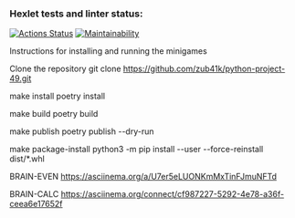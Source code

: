 ### Hexlet tests and linter status:
[![Actions Status](https://github.com/zub41k/python-project-49/workflows/hexlet-check/badge.svg)](https://github.com/zub41k/python-project-49/actions)
[![Maintainability](https://api.codeclimate.com/v1/badges/6da4fd6d2c482686c96c/maintainability)](https://codeclimate.com/github/zub41k/python-project-49/maintainability)

Instructions for installing and running the minigames

Clone the repository
    git clone https://github.com/zub41k/python-project-49.git

make install
    poetry install

make build
    poetry build

make publish
    poetry publish --dry-run

make package-install
    python3 -m pip install --user --force-reinstall  dist/*.whl

BRAIN-EVEN
https://asciinema.org/a/U7er5eLUONKmMxTinFJmuNFTd

BRAIN-CALC
https://asciinema.org/connect/cf987227-5292-4e78-a36f-ceea6e17652f
